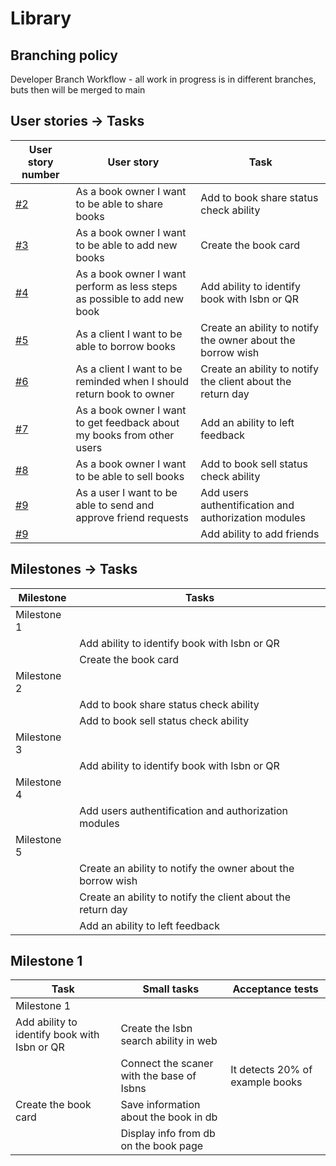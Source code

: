 # Library


## Branching policy
Developer Branch Workflow - all work in progress is in different branches, buts then will be merged to main
## User stories -> Tasks

User story number | User story | Task |
| --- | --- | --- | 
[#2](https://github.com/Moiiwa/Library/issues/2) | As a book owner I want to be able to share books | Add to book share status check ability | 
[#3](https://github.com/Moiiwa/Library/issues/3) | As a book owner I want to be able to add new books | Create the book card | 
[#4](https://github.com/Moiiwa/Library/issues/4) | As a book owner I want perform as less steps as possible to add new book | Add ability to identify book with Isbn or QR | 
[#5](https://github.com/Moiiwa/Library/issues/5) | As a client I want to be able to borrow books | Create an ability to notify the owner about the borrow wish | 
[#6](https://github.com/Moiiwa/Library/issues/6) | As a client I want to be reminded when I should return book to owner | Create an ability to notify the client about the return day | 
[#7](https://github.com/Moiiwa/Library/issues/7) | As a book owner I want to get feedback about my books from other users | Add an ability to left feedback | 
[#8](https://github.com/Moiiwa/Library/issues/8) | As a book owner I want to be able to sell books | Add to book sell status check ability | 
[#9](https://github.com/Moiiwa/Library/issues/9) | As a user I want to be able to send and approve friend requests | Add users authentification and authorization modules | 
[#9](https://github.com/Moiiwa/Library/issues/9) | | Add ability to add friends | 

## Milestones -> Tasks

Milestone | Tasks |
| --- | --- | 
Milestone 1 |  | 
| | Add ability to identify book with Isbn or QR | 
| | Create the book card| 
Milestone 2 |  | 
| | Add to book share status check ability | 
| | Add to book sell status check ability | 
Milestone 3 |  | 
| | Add ability to identify book with Isbn or QR | 
Milestone 4 |  | 
| | Add users authentification and authorization modules | 
Milestone 5 |  | 
| | Create an ability to notify the owner about the borrow wish | 
| | Create an ability to notify the client about the return day |
| | Add an ability to left feedback |

## Milestone 1

Task | Small tasks | Acceptance tests |
| --- | --- | --- |
Milestone 1 |  |  |
| Add ability to identify book with Isbn or QR | Create the Isbn search ability in web |  |
|  | Connect the scaner with the base of Isbns | It detects 20% of example books | 
| Create the book card | Save information about the book in db |  |
|  | Display info from db on the book page |  |

